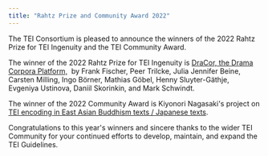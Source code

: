 ```yaml
---
title: "Rahtz Prize and Community Award 2022"
---
```

The TEI Consortium is pleased to announce the winners of the 2022 Rahtz Prize for TEI Ingenuity and the TEI Community Award.


The winner of the 2022 Rahtz Prize for TEI Ingenuity is [DraCor, the Drama Corpora Platform,](https://dracor.org/)  by Frank Fischer, Peer Trilcke, Julia Jennifer Beine, Carsten Milling, Ingo Börner, Mathias Göbel, Henny Sluyter-Gäthje, Evgeniya Ustinova, Daniil Skorinkin, and Mark Schwindt.


The winner of the 2022 Community Award is Kiyonori Nagasaki's project on [TEI encoding in East Asian Buddhism texts / Japanese texts](https://21dzk.l.u-tokyo.ac.jp/SAT/sat_tei.html).


Congratulations to this year's winners and sincere thanks to the wider TEI Community for your continued efforts to develop, maintain, and expand the TEI Guidelines.


